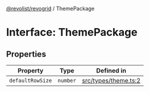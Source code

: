 [@revolist/revogrid](README.md) / ThemePackage

# Interface: ThemePackage

## Properties

| Property | Type | Defined in |
| ------ | ------ | ------ |
| `defaultRowSize` | `number` | [src/types/theme.ts:2](https://github.com/revolist/revogrid/blob/e1595e2274ede0d95fc882d4d4e21ec46b508cad/src/types/theme.ts#L2) |
